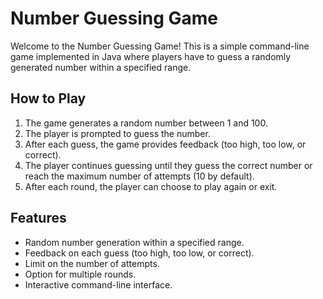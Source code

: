 # Number Guessing Game

Welcome to the Number Guessing Game! This is a simple command-line game implemented in Java where players have to guess a randomly generated number within a specified range.

## How to Play

1. The game generates a random number between 1 and 100.
2. The player is prompted to guess the number.
3. After each guess, the game provides feedback (too high, too low, or correct).
4. The player continues guessing until they guess the correct number or reach the maximum number of attempts (10 by default).
5. After each round, the player can choose to play again or exit.

## Features

- Random number generation within a specified range.
- Feedback on each guess (too high, too low, or correct).
- Limit on the number of attempts.
- Option for multiple rounds.
- Interactive command-line interface.


